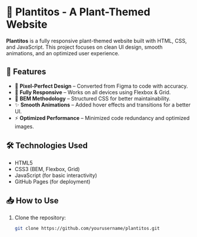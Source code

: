 # 🌿 Plantitos - A Plant-Themed Website

**Plantitos** is a fully responsive plant-themed website built with HTML, CSS, and JavaScript. This project focuses on clean UI design, smooth animations, and an optimized user experience.

## 🚀 Features
- 🌱 **Pixel-Perfect Design** – Converted from Figma to code with accuracy.
- 📱 **Fully Responsive** – Works on all devices using Flexbox & Grid.
- 🎨 **BEM Methodology** – Structured CSS for better maintainability.
- ✨ **Smooth Animations** – Added hover effects and transitions for a better UI.
- ⚡ **Optimized Performance** – Minimized code redundancy and optimized images.

## 🛠️ Technologies Used
- HTML5
- CSS3 (BEM, Flexbox, Grid)
- JavaScript (for basic interactivity)
- GitHub Pages (for deployment)


## 📥 How to Use
1. Clone the repository:
   ```bash
   git clone https://github.com/yourusername/plantitos.git
